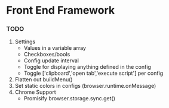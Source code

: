 # Front End Framework

### TODO
1. Settings
    * Values in a variable array
    * Checkboxes/bools
    * Config update interval
    * Toggle for displaying anything defined in the config
    * Toggle ['clipboard','open tab','execute script'] per config  
1. Flatten out buildMenu()  
1. Set static colors in configs (browser.runtime.onMessage)
1. Chrome Support
    * Promisify browser.storage.sync.get()
